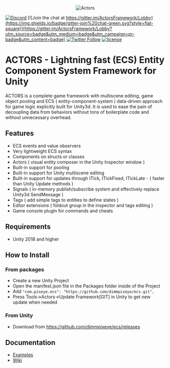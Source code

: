 <p align="center">
    <img src="http://raw.pixeye.games/logo_framework.png" alt="Actors">
</p>

[![Discord](https://img.shields.io/discord/320945300892286996.svg?label=Discord)](https://discord.gg/suZuhyt)
[![Join the chat at https://gitter.im/ActorsFramework/Lobby](https://img.shields.io/badge/gitter-join%20chat-green.svg?style=flat-square)](https://gitter.im/ActorsFramework/Lobby?utm_source=badge&utm_medium=badge&utm_campaign=pr-badge&utm_content=badge)
[![Twitter Follow](https://img.shields.io/badge/twitter-%40dimmPixeye-blue.svg?style=flat-square&label=Follow)](https://twitter.com/dimmPixeye)
[![license](https://img.shields.io/badge/license-MIT-brightgreen.svg?style=flat-square)](https://github.com/dimmpixeye/Actors-Unity3d-Framework/blob/master/LICENSE)

# ACTORS - Lightning fast (ECS) Entity Component System Framework for Unity 
ACTORS is a complete game framework with multiscene editing, game object pooling and ECS ( entity-component-system ) data-driven approach for game logic explicitly built for Unity3d. It is used to ease the pain of decoupling data from behaviors without tons of boilerplate code and without unnecessary overhead. 

## Features

 
- ECS events and value observers
- Very lightweight ECS syntax
- Components on structs or classes
- Actors ( visual entity composer in the Unity Inspector window )
- Built-in support for pooling
- Built-in support for Unity multiscene editing 
- Built-in support for updates through ITick, ITickFixed, ITickLate - ( faster than Unity Update methods )
- Signals ( in-memory publish/subscribe system and effectively replace Unity3d SendMessage )
- Tags ( add simple tags to entities to define states )
- Editor extensions ( foldout group in the inspector and tags editing )
- Game console plugin for commands and cheats


## Requirements

- Unity 2018 and higher 

## How to Install

### From packages

- Create a new Unity Project
- Open the manifest.json file in the Packages folder inside of the Project
- Add ```"com.pixeye.ecs": "https://github.com/dimmpixeye/ecs.git",```
- Press Tools->Actors->Update Framework[GIT] in Unity to get new update when needed

### From Unity

- Download from https://github.com/dimmpixeye/ecs/releases 

## Documentation 

* [Examples](https://github.com/dimmpixeye/ecs-Examples)
* [Wiki](https://github.com/dimmpixeye/ecs/wiki)
 
